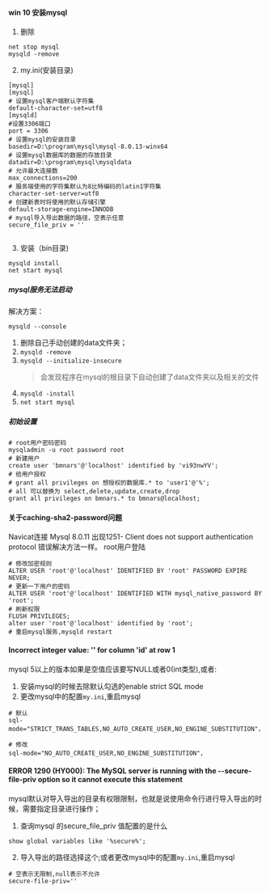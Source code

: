 #### win 10 安装mysql
1. 删除
```
net stop mysql
mysqld -remove
```
2. my.ini(安装目录)
```
[mysql]
[mysql]
# 设置mysql客户端默认字符集
default-character-set=utf8 
[mysqld]
#设置3306端口
port = 3306 
# 设置mysql的安装目录
basedir=D:\program\mysql\mysql-8.0.13-winx64
# 设置mysql数据库的数据的存放目录
datadir=D:\program\mysql\mysqldata
# 允许最大连接数
max_connections=200
# 服务端使用的字符集默认为8比特编码的latin1字符集
character-set-server=utf8
# 创建新表时将使用的默认存储引擎
default-storage-engine=INNODB
# mysql导入导出数据的路径，空表示任意
secure_file_priv = ''


```
3. 安装（bin目录)
```
mysqld install
net start mysql
```
##### mysql服务无法启动
解决方案：
```
mysqld --console
```
1. 删除自己手动创建的data文件夹；
2. ```mysqld -remove ```
3. ```mysqld --initialize-insecure```
    > 会发现程序在mysql的根目录下自动创建了data文件夹以及相关的文件
4. ```mysqld -install```
5. ```net start mysql```

##### 初始设置
```
# root用户密码密码
mysqladmin -u root password root
# 新建用户
create user 'bmnars'@'localhost' identified by 'vi93nwYV';
# 给用户授权
# grant all privileges on 想授权的数据库.* to 'user1'@'%';
# all 可以替换为 select,delete,update,create,drop
grant all privileges on bmnars.* to bmnars@localhost;
```



#### 关于caching-sha2-password问题

Navicat连接 Mysql 8.0.11 出现1251- Client does not support authentication protocol 错误解决方法一样。
root用户登陆
```mysql
# 修改加密规则
ALTER USER 'root'@'localhost' IDENTIFIED BY 'root' PASSWORD EXPIRE NEVER;
# 更新一下用户的密码 
ALTER USER 'root'@'localhost' IDENTIFIED WITH mysql_native_password BY 'root';
# 刷新权限
FLUSH PRIVILEGES;
alter user 'root'@'localhost' identified by 'root';
# 重启mysql服务,mysqld restart
```
#### Incorrect integer value: '' for column 'id' at row 1
mysql 5以上的版本如果是空值应该要写NULL或者0(int类型),或者:
1. 安装mysql的时候去除默认勾选的enable strict SQL mode
2. 更改mysql中的配置`my.ini`,重启mysql
```
# 默认
sql-mode="STRICT_TRANS_TABLES,NO_AUTO_CREATE_USER,NO_ENGINE_SUBSTITUTION"，

# 修改
sql-mode="NO_AUTO_CREATE_USER,NO_ENGINE_SUBSTITUTION"，
```


#### ERROR 1290 (HY000): The MySQL server is running with the --secure-file-priv option so it cannot execute this statement

mysql默认对导入导出的目录有权限限制，也就是说使用命令行进行导入导出的时候，需要指定目录进行操作；
1. 查询mysql 的secure_file_priv 值配置的是什么
```
show global variables like '%secure%';  
```
2. 导入导出的路径选择这个;或者更改mysql中的配置`my.ini`,重启mysql
```
# 空表示无限制,null表示不允许
secure-file-priv=''
```
